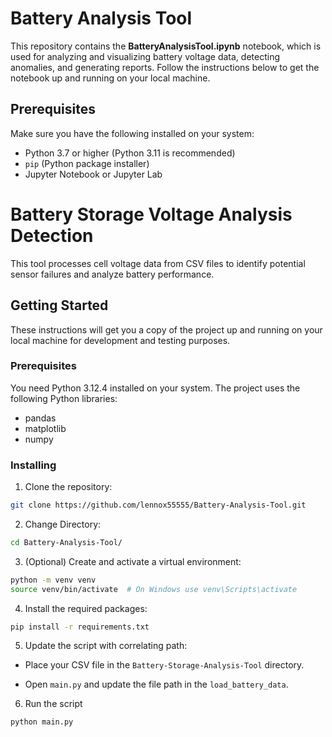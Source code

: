 # Battery Analysis Tool

This repository contains the **BatteryAnalysisTool.ipynb** notebook, which is used for analyzing and visualizing battery voltage data, detecting anomalies, and generating reports. Follow the instructions below to get the notebook up and running on your local machine.

## Prerequisites

Make sure you have the following installed on your system:

- Python 3.7 or higher (Python 3.11 is recommended)
- `pip` (Python package installer)
- Jupyter Notebook or Jupyter Lab

# Battery Storage Voltage Analysis Detection

This tool processes cell voltage data from CSV files to identify potential sensor failures and analyze battery performance.

## Getting Started

These instructions will get you a copy of the project up and running on your local machine for development and testing purposes.

### Prerequisites

You need Python 3.12.4 installed on your system. The project uses the following Python libraries:
- pandas
- matplotlib
- numpy

### Installing

1. Clone the repository:

```bash
git clone https://github.com/lennox55555/Battery-Analysis-Tool.git
```

2. Change Directory:

```bash
cd Battery-Analysis-Tool/
```

3. (Optional) Create and activate a virtual environment:

```bash
python -m venv venv
source venv/bin/activate  # On Windows use venv\Scripts\activate
```

4. Install the required packages:

```bash
pip install -r requirements.txt
```

5. Update the script with correlating path:

- Place your CSV file in the `Battery-Storage-Analysis-Tool` directory.

- Open `main.py` and update the file path in the `load_battery_data`.

6. Run the script

```bash
python main.py
```


